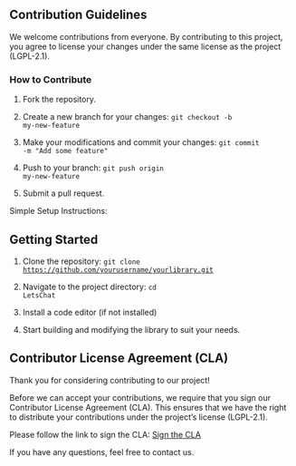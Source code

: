 ## Contribution Guidelines

We welcome contributions from everyone. By contributing to this project, you agree to license your changes under the same license as the project (LGPL-2.1).

### How to Contribute

1. Fork the repository.
2. Create a new branch for your changes:
<code>git checkout -b my-new-feature</code>

3. Make your modifications and commit your changes:
<code>git commit -m "Add some feature"</code>

4. Push to your branch:
<code>git push origin my-new-feature</code>

5. Submit a pull request.

Simple Setup Instructions:

## Getting Started

1. Clone the repository:
<code>git clone https://github.com/yourusername/yourlibrary.git</code>

2. Navigate to the project directory:
<code>cd LetsChat</code>

3. Install a code editor (if not installed)

4. Start building and modifying the library to suit your needs.

## Contributor License Agreement (CLA)

Thank you for considering contributing to our project!

Before we can accept your contributions, we require that you sign our Contributor License Agreement (CLA). This ensures that we have the right to distribute your contributions under the project’s license (LGPL-2.1).

Please follow the link to sign the CLA: [Sign the CLA](https://cla-assistant.io/BhargavEkbote/LetsChat)

If you have any questions, feel free to contact us.
